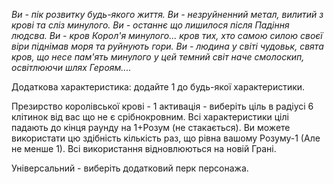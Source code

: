 *Ви - пік розвитку будь-якого життя. Ви - незруйненний метал, вилитий з крові та сліз минулого. Ви - останнє що лишилося після Падіння людсва. Ви - кров Корол'я минулого... кров тих, хто самою силою своєї віри піднімав моря та руйнують гори. Ви - людина у світі чудовьк, свята кров, що несе пам'ять минулого у цей темний світ наче смолоскип, освітлюючи шлях Героям....*

Додаткова характеристика: додайте 1 до будь-якої характеристики.

Презирство королівської крові - 1 активація - виберіть ціль в радіусі 6 клітинок від вас що не є срібнокровним. Всі характеристики цілі падають до кінця раунду на 1+Розум (не стакається). Ви можете використати цю здібність кількість раз, що рівна вашому Розуму-1 (Але не менше 1). Всі використання відновлюються на новій Грані.

Універсальний - виберіть додатковий перк персонажа.